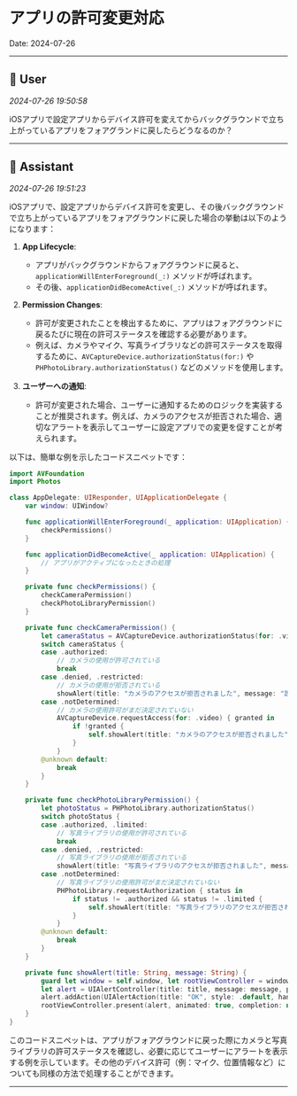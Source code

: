# アプリの許可変更対応

Date: 2024-07-26

---

## 👤 User
*2024-07-26 19:50:58*

iOSアプリで設定アプリからデバイス許可を変えてからバックグラウンドで立ち上がっているアプリをフォアグランドに戻したらどうなるのか？

---

## 🤖 Assistant
*2024-07-26 19:51:23*

iOSアプリで、設定アプリからデバイス許可を変更し、その後バックグラウンドで立ち上がっているアプリをフォアグラウンドに戻した場合の挙動は以下のようになります：

1. **App Lifecycle**:
   - アプリがバックグラウンドからフォアグラウンドに戻ると、`applicationWillEnterForeground(_:)` メソッドが呼ばれます。
   - その後、`applicationDidBecomeActive(_:)` メソッドが呼ばれます。

2. **Permission Changes**:
   - 許可が変更されたことを検出するために、アプリはフォアグラウンドに戻るたびに現在の許可ステータスを確認する必要があります。
   - 例えば、カメラやマイク、写真ライブラリなどの許可ステータスを取得するために、`AVCaptureDevice.authorizationStatus(for:)` や `PHPhotoLibrary.authorizationStatus()` などのメソッドを使用します。

3. **ユーザーへの通知**:
   - 許可が変更された場合、ユーザーに通知するためのロジックを実装することが推奨されます。例えば、カメラのアクセスが拒否された場合、適切なアラートを表示してユーザーに設定アプリでの変更を促すことが考えられます。

以下は、簡単な例を示したコードスニペットです：

```swift
import AVFoundation
import Photos

class AppDelegate: UIResponder, UIApplicationDelegate {
    var window: UIWindow?

    func applicationWillEnterForeground(_ application: UIApplication) {
        checkPermissions()
    }

    func applicationDidBecomeActive(_ application: UIApplication) {
        // アプリがアクティブになったときの処理
    }

    private func checkPermissions() {
        checkCameraPermission()
        checkPhotoLibraryPermission()
    }

    private func checkCameraPermission() {
        let cameraStatus = AVCaptureDevice.authorizationStatus(for: .video)
        switch cameraStatus {
        case .authorized:
            // カメラの使用が許可されている
            break
        case .denied, .restricted:
            // カメラの使用が拒否されている
            showAlert(title: "カメラのアクセスが拒否されました", message: "設定アプリでカメラのアクセスを許可してください。")
        case .notDetermined:
            // カメラの使用許可がまだ決定されていない
            AVCaptureDevice.requestAccess(for: .video) { granted in
                if !granted {
                    self.showAlert(title: "カメラのアクセスが拒否されました", message: "設定アプリでカメラのアクセスを許可してください。")
                }
            }
        @unknown default:
            break
        }
    }

    private func checkPhotoLibraryPermission() {
        let photoStatus = PHPhotoLibrary.authorizationStatus()
        switch photoStatus {
        case .authorized, .limited:
            // 写真ライブラリの使用が許可されている
            break
        case .denied, .restricted:
            // 写真ライブラリの使用が拒否されている
            showAlert(title: "写真ライブラリのアクセスが拒否されました", message: "設定アプリで写真ライブラリのアクセスを許可してください。")
        case .notDetermined:
            // 写真ライブラリの使用許可がまだ決定されていない
            PHPhotoLibrary.requestAuthorization { status in
                if status != .authorized && status != .limited {
                    self.showAlert(title: "写真ライブラリのアクセスが拒否されました", message: "設定アプリで写真ライブラリのアクセスを許可してください。")
                }
            }
        @unknown default:
            break
        }
    }

    private func showAlert(title: String, message: String) {
        guard let window = self.window, let rootViewController = window.rootViewController else { return }
        let alert = UIAlertController(title: title, message: message, preferredStyle: .alert)
        alert.addAction(UIAlertAction(title: "OK", style: .default, handler: nil))
        rootViewController.present(alert, animated: true, completion: nil)
    }
}
```

このコードスニペットは、アプリがフォアグラウンドに戻った際にカメラと写真ライブラリの許可ステータスを確認し、必要に応じてユーザーにアラートを表示する例を示しています。その他のデバイス許可（例：マイク、位置情報など）についても同様の方法で処理することができます。

---
